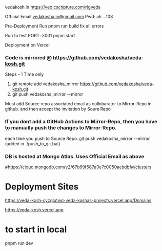 vedakosh.in
https://vedicscripture.com/rigveda


Official Email
vedakosha.in@gmail.com
Pwd: a*h*....108

Pre-Deployment
Run pnpm run build
fix all errors 

Run to test
PORT=3001 pnpm start 


Deployment on Vercel

### Code is mirrored @ https://github.com/vedakosha/veda-kosh.git
Steps - 1 Time only

1. git remote add vedakosha_mirror https://github.com/vedakosha/veda-kosh.git
2. git push vedakosha_mirror --mirror

Must add Source repo associated email as collobarator to Mirror-Repo in github.
and then accept the invitation by Soure Repo

### If you dont add a GitHub Actions to Mirror-Repo, then you have to manually push the changes to Mirror-Repo.

each time you push to Source Repo.
git push vedakosha_mirror --mirror
(added in ./push_to_git.bat)

### DB is hosted at Mongo Atlas. Uses Official Email as above
#https://cloud.mongodb.com/v2/67b99f587a0e7c0050aebdbf#/clusters


# Deployment Sites
https://veda-kosh-cyzqlutwd-veda-koshas-projects.vercel.app/Domains

https://veda-kosh.vercel.app

# to start in local
pnpm run dev
